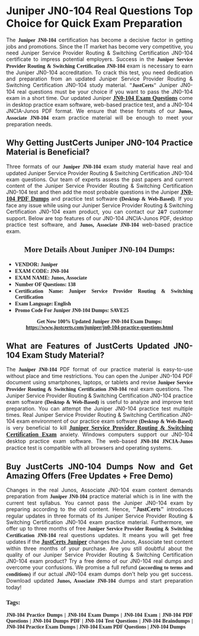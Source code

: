 <h1 style="text-align: justify;"><strong>Juniper JN0-104 Real Questions Top Choice for Quick Exam Preparation</strong></h1>

<p style="text-align: justify;">The <span style="font-family:Georgia,serif;"><strong>Juniper JN0-104</strong></span> certification has become a decisive factor in getting jobs and promotions. Since the IT market has become very competitive, you need Juniper Service Provider Routing & Switching Certification JN0-104 certificate to impress potential employers. Success in the <span style="font-family:Georgia,serif;"><strong>Juniper Service Provider Routing & Switching Certification JN0-104</strong></span> exam is necessary to earn the Juniper JN0-104 accreditation. To crack this test, you need dedication and preparation from an updated Juniper Service Provider Routing & Switching Certification JN0-104 study material. <span style="font-size:14px;"><span style="font-family:Georgia,serif;"><strong>"JustCerts"</strong></span></span> Juniper JN0-104 real questions must be your choice if you want to pass the JN0-104 exam in a short time. Our updated Juniper <a href="https://www.justcerts.com/juniper/jn0-104-practice-questions.html"><span style="font-size:16px;"><span style="font-family:Georgia,serif;"><strong>JN0-104 Exam Questions</strong></span></span></a> come in desktop practice exam software, web-based practice test, and a JN0-104 JNCIA-Junos PDF format. We ensure that these formats of our <span style="font-family:Georgia,serif;"><strong>Junos, Associate JN0-104</strong></span> exam practice material will be enough to meet your preparation needs.</p>

<h2 style="text-align: justify;"><strong>Why Getting JustCerts Juniper JN0-104 Practice Material is Beneficial?</strong></h2>

<p style="text-align: justify;">Three formats of our <span style="font-family:Georgia,serif;"><strong>Juniper JN0-104</strong></span> exam study material have real and updated Juniper Service Provider Routing & Switching Certification JN0-104 exam questions. Our team of experts assess the past papers and current content of the Juniper Service Provider Routing & Switching Certification JN0-104 test and then add the most probable questions in the Juniper <a href="https://www.justcerts.com/juniper/jn0-104-practice-questions.html"><span style="font-size:16px;"><span style="font-family:Georgia,serif;"><strong>JN0-104 PDF Dumps</strong></span></span></a> and practice test software <span style="font-family:Georgia,serif;"><strong>(Desktop & Web-Based)</strong></span>. If you face any issue while using our Juniper Service Provider Routing & Switching Certification JN0-104 exam product, you can contact our <span style="font-family:Georgia,serif;"><strong>24/7</strong></span> customer support. Below are top features of our JN0-104 JNCIA-Junos PDF, desktop practice test software, and <span style="font-family:Georgia,serif;"><strong>Junos, Associate JN0-104</strong></span> web-based practice exam.</p>

<h2 style="text-align: center;"><strong><span style="font-family:Georgia,serif;">More Details About Juniper JN0-104 Dumps:</span></strong></h2>

<ul>
	<li style="text-align: justify;"><span style="font-size:14px;"><span style="font-family:Georgia,serif;"><strong>VENDOR: Juniper</strong></span></span></li>
	<li style="text-align: justify;"><span style="font-size:14px;"><span style="font-family:Georgia,serif;"><strong>EXAM CODE: JN0-104</strong></span></span></li>
	<li style="text-align: justify;"><span style="font-size:14px;"><span style="font-family:Georgia,serif;"><strong>EXAM NAME: Junos, Associate</strong></span></span></li>
	<li style="text-align: justify;"><span style="font-size:14px;"><span style="font-family:Georgia,serif;"><strong>Number OF Questions: 138</strong></span></span></li>
	<li style="text-align: justify;"><span style="font-size:14px;"><span style="font-family:Georgia,serif;"><strong>Certification Name: Juniper Service Provider Routing & Switching Certification</strong></span></span></li>
	<li style="text-align: justify;"><span style="font-size:14px;"><span style="font-family:Georgia,serif;"><strong>Exam Language: English</strong></span></span></li>
	<li style="text-align: justify;"><span style="font-size:14px;"><span style="font-family:Georgia,serif;"><strong>Promo Code For Juniper JN0-104 Dumps: SAVE25</strong></span></span></li>
</ul>

<p style="text-align: center;"><strong><span style="font-family:Georgia,serif;"><span style="font-size:14px;">Get Now 100% Updated Juniper JN0-104 Exam Dumps:</span> <a href="https://www.justcerts.com/juniper/jn0-104-practice-questions.html">https://www.justcerts.com/juniper/jn0-104-practice-questions.html</a></span></strong></p>

<h2 style="text-align: justify;"><strong>What are Features of JustCerts Updated JN0-104 Exam Study Material?</strong></h2>

<p style="text-align: justify;">The <span style="font-family:Georgia,serif;"><strong>Juniper JN0-104</strong></span> PDF format of our practice material is easy-to-use without place and time restrictions. You can open the Juniper JN0-104 PDF document using smartphones, laptops, or tablets and revise <span style="font-family:Georgia,serif;"><strong>Juniper Service Provider Routing & Switching Certification JN0-104</strong></span> real exam questions. The Juniper Service Provider Routing & Switching Certification JN0-104 practice exam software <span style="font-family:Georgia,serif;"><strong>(Desktop & Web-Based)</strong></span> is useful to analyze and improve test preparation. You can attempt the Juniper JN0-104 practice test multiple times. Real Juniper Service Provider Routing & Switching Certification JN0-104 exam environment of our practice exam software <span style="font-family:Georgia,serif;"><strong>(Desktop & Web-Based)</strong></span> is very beneficial to kill <a href="https://www.justcerts.com/juniper/juniper-service-provider-routing-switching-certification-exams.html"><span style="font-size:16px;"><span style="font-family:Georgia,serif;"><strong>Juniper Service Provider Routing & Switching Certification Exam</strong></span></span></a> anxiety. Windows computers support our JN0-104 desktop practice exam software. The web-based <span style="font-family:Georgia,serif;"><strong>JN0-104 JNCIA-Junos</strong></span> practice test is compatible with all browsers and operating systems.</p>

<h2 style="text-align: justify;"><strong>Buy JustCerts JN0-104 Dumps Now and Get Amazing Offers (Free Updates + Free Demo)</strong></h2>

<p style="text-align: justify;">Changes in the real Junos, Associate JN0-104 exam content demands preparation from <span style="font-family:Georgia,serif;"><strong>Juniper JN0-104</strong></span> practice material which is in line with the current test syllabus. You cannot pass the Juniper JN0-104 exam by preparing according to the old content. Hence, <span style="font-size:16px;"><span style="font-family:Georgia,serif;"><strong>"JustCerts"</strong></span></span> introduces regular updates in three formats of its Juniper Service Provider Routing & Switching Certification JN0-104 exam practice material. Furthermore, we offer up to three months of free <span style="font-family:Georgia,serif;"><strong>Juniper Service Provider Routing & Switching Certification JN0-104 </strong></span>real questions updates. It means you will get free updates if the <a href="https://www.justcerts.com/juniper-certification-exams.html"><span style="font-size:16px;"><span style="font-family:Georgia,serif;"><strong>JustCerts Juniper</strong></span></span></a> changes the Junos, Associate test content within three months of your purchase. Are you still doubtful about the quality of our Juniper Service Provider Routing & Switching Certification JN0-104 exam product? Try a free demo of our JN0-104 real dumps and overcome your confusions. We promise a full refund <span style="font-family:Georgia,serif;"><strong>(according to terms and conditions)</strong></span> if our actual JN0-104 exam dumps don't help you get success. Download updated <span style="font-family:Georgia,serif;"><strong>Junos, Associate JN0-104</strong></span> dumps and start preparation today!</p>

<h3 style="text-align: justify;"><span style="font-family:Georgia,serif;"><strong>Tags:</strong></span></h3>

<p style="text-align: justify;"><span style="font-family:Georgia,serif;"><strong>JN0-104 Practice Dumps | JN0-104 Exam Dumps | JN0-104 Exam | JN0-104 PDF Questions | JN0-104 Dumps PDF | JN0-104 Test Questions | JN0-104 Braindumps | JN0-104 Practice Exam Dumps | JN0-104 Exam PDF Questions | JN0-104 Dumps</strong></span></p>
